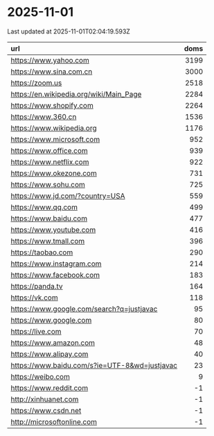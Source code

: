 # 2025-11-01

<!-- BEGIN -->
Last updated at 2025-11-01T02:04:19.593Z

url | doms
:- | -:
https://www.yahoo.com | 3199
https://www.sina.com.cn | 3000
https://zoom.us | 2518
https://en.wikipedia.org/wiki/Main_Page | 2284
https://www.shopify.com | 2264
https://www.360.cn | 1536
https://www.wikipedia.org | 1176
https://www.microsoft.com | 952
https://www.office.com | 939
https://www.netflix.com | 922
https://www.okezone.com | 731
https://www.sohu.com | 725
https://www.jd.com/?country=USA | 559
https://www.qq.com | 499
https://www.baidu.com | 477
https://www.youtube.com | 416
https://www.tmall.com | 396
https://taobao.com | 290
https://www.instagram.com | 214
https://www.facebook.com | 183
https://panda.tv | 164
https://vk.com | 118
https://www.google.com/search?q=justjavac | 95
https://www.google.com | 80
https://live.com | 70
https://www.amazon.com | 48
https://www.alipay.com | 40
https://www.baidu.com/s?ie=UTF-8&wd=justjavac | 23
https://weibo.com | 9
https://www.reddit.com | -1
http://xinhuanet.com | -1
https://www.csdn.net | -1
http://microsoftonline.com | -1
<!-- END -->
